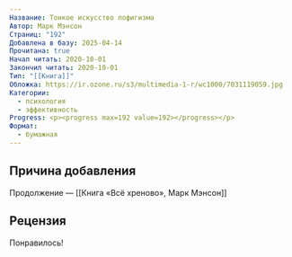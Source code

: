 ```yaml
---
Название: Тонкое искусство пофигизма
Автор: Марк Мэнсон
Страниц: "192"
Добавлена в базу: 2025-04-14
Прочитана: true
Начал читать: 2020-10-01
Закончил читать: 2020-10-01
Тип: "[[Книга]]"
Обложка: https://ir.ozone.ru/s3/multimedia-1-r/wc1000/7031119059.jpg
Категории:
  - психология
  - эффективность
Progress: <p><progress max=192 value=192></progress></p>
Формат:
  - бумажная
---
```

## Причина добавления

Продолжение — [[Книга «Всё хреново», Марк Мэнсон]]

## Рецензия

Понравилось!